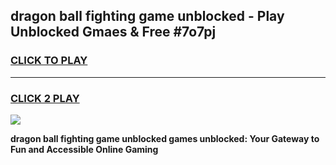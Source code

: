 
## dragon ball fighting game unblocked - Play Unblocked Gmaes & Free #7o7pj
<h3>
<a href="https://news.freeplayer.one?title=dragon_ball_fighting_game_unblocked&ref=03M">CLICK TO PLAY</a></h3>
<hr>

<h3>
<a href="https://news.freeplayer.one?title=dragon_ball_fighting_game_unblocked&ref=03M">CLICK 2 PLAY</a>
  
</h3>

<a href="https://news.freeplayer.one?title=dragon_ball_fighting_game_unblocked&ref=03M"><img src="https://clearcache.store/games.png"></a>


**dragon ball fighting game unblocked games unblocked: Your Gateway to Fun and Accessible Online Gaming**
